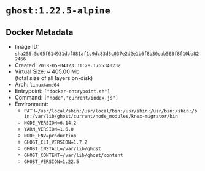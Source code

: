 # `ghost:1.22.5-alpine`

## Docker Metadata

- Image ID: `sha256:5d05f614931dbf881af1c9dc83d5c037e2d2e1b6f8b30eab563f8f10ba822466`
- Created: `2018-05-04T23:31:28.176534023Z`
- Virtual Size: ~ 405.00 Mb  
  (total size of all layers on-disk)
- Arch: `linux`/`amd64`
- Entrypoint: `["docker-entrypoint.sh"]`
- Command: `["node","current/index.js"]`
- Environment:
  - `PATH=/usr/local/sbin:/usr/local/bin:/usr/sbin:/usr/bin:/sbin:/bin:/var/lib/ghost/current/node_modules/knex-migrator/bin`
  - `NODE_VERSION=6.14.2`
  - `YARN_VERSION=1.6.0`
  - `NODE_ENV=production`
  - `GHOST_CLI_VERSION=1.7.2`
  - `GHOST_INSTALL=/var/lib/ghost`
  - `GHOST_CONTENT=/var/lib/ghost/content`
  - `GHOST_VERSION=1.22.5`
